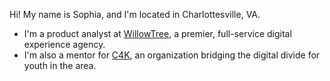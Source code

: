 Hi! My name is Sophia, and I'm located in Charlottesville, VA.
- I'm a product analyst at [WillowTree](https://www.willowtreeapps.com), a premier, full-service digital experience agency.
- I'm also a mentor for [C4K](https://c4kclubhouse.org), an organization bridging the digital divide for youth in the area.
